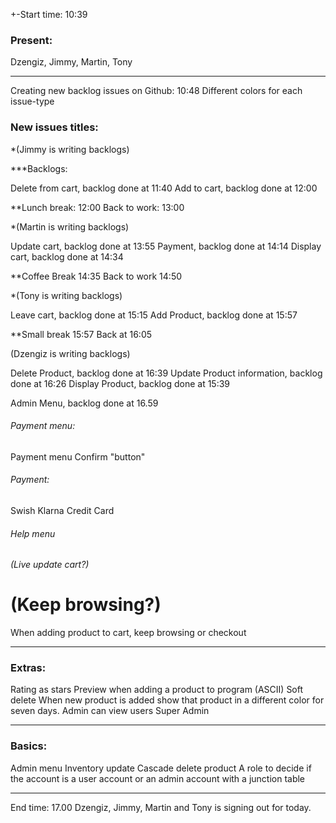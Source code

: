 +-Start time: 10:39
### Present:
Dzengiz, Jimmy, Martin, Tony
___
Creating new backlog issues on Github: 10:48
Different colors for each issue-type
### New issues titles:

*(Jimmy is writing backlogs)

***Backlogs:

Delete from cart, backlog done at 11:40
Add to cart, backlog done at 12:00

**Lunch break: 12:00
Back to work: 13:00

*(Martin is writing backlogs)

Update cart, backlog done at 13:55 
Payment, backlog done at 14:14
Display cart, backlog done at 14:34

**Coffee Break 14:35
Back to work 14:50

*(Tony is writing backlogs)

Leave cart, backlog done at 15:15
Add Product, backlog done at 15:57

**Small break 15:57
Back at 16:05

(Dzengiz is writing backlogs)

Delete Product, backlog done at 16:39 
Update Product information, backlog done at 16:26 
Display Product, backlog done at 15:39

Admin Menu, backlog done at 16.59 

###### Payment menu:
Payment menu
Confirm "button"

###### Payment:
Swish
Klarna
Credit Card

###### Help menu


###### (Live update cart?)


# (Keep browsing?)
When adding product to cart, keep browsing or checkout


___
### Extras:
Rating as stars
Preview when adding a product to program (ASCII)
Soft delete
When new product is added show that product in a different color for seven days.
Admin can view users
Super Admin

___
### Basics:
Admin menu
Inventory update
Cascade delete product
A role to decide if the account is a user account or an admin account with a junction table

___
End time: 17.00
Dzengiz, Jimmy, Martin and Tony is signing out for today.